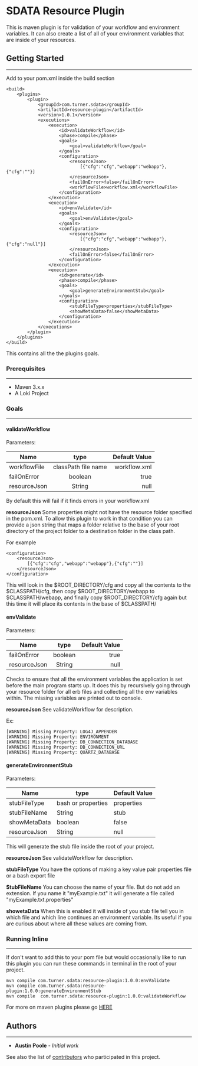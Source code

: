 # SDATA Resource Plugin

This is maven plugin is for validation of your workflow and environment variables. It can also create a list of all of your environment variables that are inside of your resources.

## Getting Started
---
Add to your pom.xml inside the build section
```
<build>
    <plugins>
        <plugin>
        	<groupId>com.turner.sdata</groupId>
        	<artifactId>resource-plugin</artifactId>
        	<version>1.0.1</version>
        	<executions>
        		<execution>
        			<id>validateWorkflow</id>
        			<phase>compile</phase>
        			<goals>
        				<goal>validateWorkflow</goal>
        			</goals>
        			<configuration>
        			    <resourceJson>
		                    [{"cfg":"cfg","webapp":"webapp"},{"cfg":""}]
	                    </resourceJson>
        				<failOnError>false</failOnError>
        				<workflowFile>workflow.xml</workflowFile>
        			</configuration>
        		</execution>
        		<execution>
        			<id>envValidate</id>
        			<goals>
        			    <goal>envValidate</goal>
        			</goals>
        			<configuration>
        			    <resourceJson>
		                    [{"cfg":"cfg","webapp":"webapp"},{"cfg":"null"}]
	                    </resourceJson>
        				<failOnError>false</failOnError>
        			</configuration>
        		</execution>
        		<execution>
        			<id>generate</id>
        			<phase>compile</phase>
        			<goals>
        				<goal>generateEnvironmentStub</goal>
        			</goals>
        			<configuration>
        				<stubFileType>properties</stubFileType>
        				<showMetaData>false</showMetaData>
        			</configuration>
        		</execution>
        	</executions>
        </plugin>
    </plugins>
</build>
```
This contains all the the plugins goals.  
### Prerequisites
---
* Maven 3.x.x
* A Loki Project

### Goals
---
#### validateWorkflow
Parameters:

| Name        | type  | Default Value  |
| ------------- |:-------------:| -----:|
| workflowFile      | classPath file name | workflow.xml |
| failOnError      | boolean      |   true |
| resourceJson     | String | null |

By default this will fail if it finds errors in your workflow.xml

**resourceJson**
Some properties might not have the resource folder specified in the pom.xml. To allow this plugin to work in that condition you can provide a json string that maps a folder relative to the base of your root directory of the project folder to a destination folder in the class path. 

For example
```
<configuration>
	<resourceJson>
		[{"cfg":"cfg","webapp":"webapp"},{"cfg":""}]
	</resourceJson>
</configuration>
```
This will look in the $ROOT_DIRECTORY/cfg and copy all the contents to the $CLASSPATH/cfg, then copy $ROOT_DIRECTORY/webapp to $CLASSPATH/webapp, and finally copy $ROOT_DIRECTORY/cfg again but this time it will place its contents in the base of $CLASSPATH/

#### envValidate
Parameters:

| Name        | type  | Default Value  |
| ------------- |:-------------:| -----:|
| failOnError| boolean|true |
| resourceJson     | String | null |


Checks to ensure that all the environment variables the application is set before the main program starts up. It does this by recursively going through your resource folder for all erb files and collecting all the env variables within. The missing variables are printed out to console.

**resourceJson**
See validateWorkflow for description.

Ex:
```
[WARNING] Missing Property: LOG4J_APPENDER
[WARNING] Missing Property: ENVIRONMENT
[WARNING] Missing Property: DB_CONNECTION_DATABASE
[WARNING] Missing Property: DB_CONNECTION_URL
[WARNING] Missing Property: QUARTZ_DATABASE
```

#### generateEnvironmentStub
Parameters:

| Name | type | Default Value  
--- |--- | ---
 stubFileType      | bash  or properties | properties 
 stubFileName      | String      |   stub 
 showMetaData      | boolean      |   false 
| resourceJson     | String | null |
This will generate the stub file inside the root of your project.

**resourceJson**
See validateWorkflow for description.

**stubFileType**
You have the options of making a key value pair properties file or a bash export file

**StubFileName**
You can choose the name of your file. But do not add an extension. If you name it "myExample.txt" it will generate a file called "myExample.txt.properties"

**showetaData**
When this is enabled it will inside of you stub file tell you in which file and which line continues an environment variable. Its useful if you are curious about where all these values are coming from.


### Running Inline
---
If don't want to add this to your pom file but would occasionally like to run this plugin you can run these commands in terminal in the root of your project.
```
mvn compile com.turner.sdata:resource-plugin:1.0.0:envValidate
mvn compile com.turner.sdata:resource-plugin:1.0.0:generateEnvironmentStub
mvn compile  com.turner.sdata:resource-plugin:1.0.0:validateWorkflow
```
For more on maven plugins please go [HERE](https://maven.apache.org/guides/mini/guide-configuring-plugins.html)


## Authors
---
* **Austin Poole** - *Initial work* 

See also the list of [contributors](https://github.com/apoole-turner/sdata-resource-plugin/graphs/contributors) who participated in this project.
